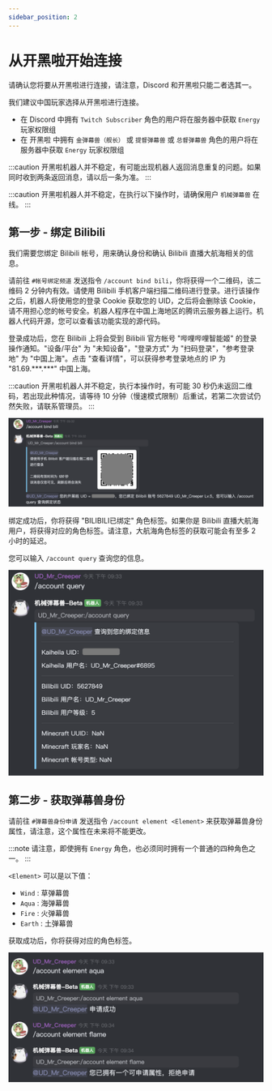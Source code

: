```yaml
---
sidebar_position: 2
---
```


# 从开黑啦开始连接

请确认您将要从开黑啦进行连接，请注意，Discord 和开黑啦只能二者选其一。

我们建议中国玩家选择从开黑啦进行连接。

- 在 Discord 中拥有 `Twitch Subscriber` 角色的用户将在服务器中获取 `Energy` 玩家权限组
- 在 开黑啦 中拥有 `金弹幕兽（舰长）` 或 `提督弹幕兽` 或 `总督弹幕兽` 角色的用户将在服务器中获取 `Energy` 玩家权限组

:::caution
开黑啦机器人并不稳定，有可能出现机器人返回消息重复的问题。如果同时收到两条返回消息，请以后一条为准。
:::

:::caution
开黑啦机器人并不稳定，在执行以下操作时，请确保用户 `机械弹幕兽` 在线。
:::

## 第一步 - 绑定 Bilibili

我们需要您绑定 Bilibili 帐号，用来确认身份和确认 Bilibili 直播大航海相关的信息。

请前往 `#帐号绑定频道` 发送指令 `/account bind bili`，你将获得一个二维码，该二维码 2 分钟内有效。请使用 Bilibili 手机客户端扫描二维码进行登录。进行该操作之后，机器人将使用您的登录 Cookie 获取您的 UID，之后将会删除该 Cookie，请不用担心您的帐号安全。机器人程序在中国上海地区的腾讯云服务器上运行。机器人代码开源，您可以查看该功能实现的源代码。

登录成功后，您在 Bilibili 上将会受到 Bilibili 官方帐号 "哔哩哔哩智能姬" 的登录操作通知。"设备/平台" 为 "未知设备"，"登录方式" 为 "扫码登录"，"参考登录地" 为 "中国上海"。点击 "查看详情"，可以获得参考登录地点的 IP 为 "81.69.\*\*\*.\*\*\*" 中国上海。

:::caution
开黑啦机器人并不稳定，执行本操作时，有可能 30 秒仍未返回二维码，若出现此种情况，请等待 10 分钟（慢速模式限制）后重试，若第二次尝试仍然失败，请联系管理员。
:::

![kaiheila-bind-bili](../../static/img/join-minecraft/kaiheila-bind-bili.png)

绑定成功后，你将获得 "BILIBILI已绑定" 角色标签。如果你是 Bilibili 直播大航海用户，将获得对应的角色标签。请注意，大航海角色标签的获取可能会有至多 2 小时的延迟。

您可以输入 `/account query` 查询您的信息。

![kaiheila-query](../../static/img/join-minecraft/kaiheila-query.png)


## 第二步 - 获取弹幕兽身份

请前往 `#弹幕兽身份申请` 发送指令 `/account element <Element>` 来获取弹幕兽身份属性，请注意，这个属性在未来将不能更改。

:::note
请注意，即使拥有 `Energy` 角色，也必须同时拥有一个普通的四种角色之一。
:::

`<Element>` 可以是以下值：
- `Wind` : 草弹幕兽
- `Aqua` : 海弹幕兽
- `Fire` : 火弹幕兽
- `Earth` : 土弹幕兽

获取成功后，你将获得对应的角色标签。

![kaiheila-element](../../static/img/join-minecraft/kaiheila-element.png)
